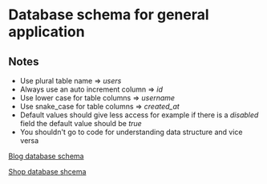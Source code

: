 # Database schema for general application

## Notes
* Use plural table name => *users*
* Always use an  auto increment column => *id*
* Use lower case for table columns => *username*
* Use snake_case for table columns => *created_at*
* Default values should give less access for example if there is a *disabled* field the default value should be *true*
* You shouldn't go to code for understanding data structure and vice versa


[Blog database schema](./Blog.md) 

[Shop database shcema](./Shop.md) 

